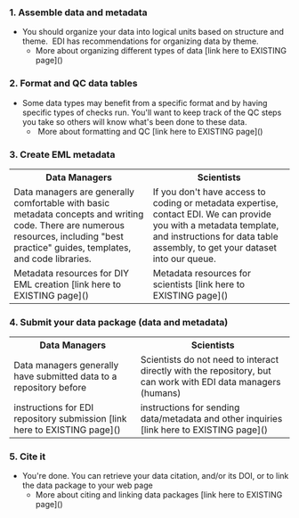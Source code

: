 <h3>1. Assemble data and metadata </h3>
<ul>
 	<li style="text-align: left;"><span style="font-weight: 400;">You should organize your data into logical units based on structure and theme.  EDI has recommendations for organizing data by theme. </span>
<ul>
 	<li>More about organizing different types of data [link here to EXISTING page]()</li>
</ul>
</li>
</ul>


<h3>2. Format and QC data tables</h3>
<ul>
 	<li><span style="font-weight: 400;">Some data types may benefit from a specific format and by having specific types of checks run. You'll want to keep track of the QC steps you take so others will know what's been done to these data. </span>
<ul>
 	<li> More about formatting and QC [link here to EXISTING page]() </li>
</ul>
</li>
</ul>
</li>
</ul>


<h3>3. Create EML metadata</h3>
<table>
<tbody>
<tr>
<th>Data Managers</th>
<th>Scientists</th>
</tr>
<tr>
<td>Data managers are generally comfortable with basic metadata concepts and writing code. There are numerous resources, including "best practice" guides, templates, and code libraries.</td>
<td>If you don't have access to coding or metadata expertise, contact EDI. We can provide you with a metadata template, and instructions for data table assembly, to get your dataset into our queue.</td>
</tr>
<tr>
<td>Metadata resources for DIY EML creation [link here to EXISTING page]()</td>
<td>Metadata resources for scientists [link here to EXISTING page]()</td>
</tr>
</tbody>
</table>
</li>
</ul>


<h3>4. Submit your data package (data and metadata)</h3>
<table>
<tbody>
<tr>
<th>Data Managers</th>
<th>Scientists</th>
</tr>
<tr>
<td>Data managers generally have submitted data to a repository before</td>
<td>Scientists do not need to interact directly with the repository, but can work with EDI data managers (humans)</td>
</tr>
<tr>
<td>instructions for EDI repository submission [link here to EXISTING page]()</td>
<td>instructions for sending data/metadata and other inquiries  [link here to EXISTING page]()</td>
</tr>
</tbody>
</table>
</li>
</ul>


<h3>5. Cite it</h3>
<ul>
 	<li>You're done. You can retrieve your data citation, and/or its DOI, or to link the data package to your web page
<ul>
 	<li>More about citing and linking data packages [link here to EXISTING page]()</li>
</ul>
</li>
